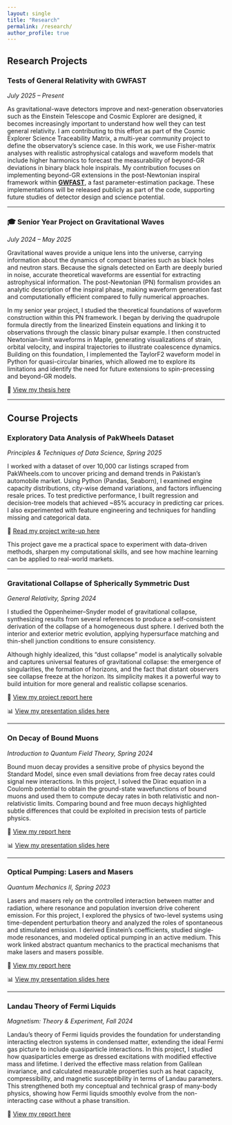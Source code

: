```yaml
---
layout: single
title: "Research"
permalink: /research/
author_profile: true
--- 
```


## Research Projects  

### Tests of General Relativity with GWFAST  
*July 2025 – Present*  

As gravitational-wave detectors improve and next-generation observatories such as the Einstein Telescope and Cosmic Explorer are designed, it becomes increasingly important to understand how well they can test general relativity. I am contributing to this effort as part of the Cosmic Explorer Science Traceability Matrix, a multi-year community project to define the observatory’s science case.
In this work, we use Fisher-matrix analyses with realistic astrophysical catalogs and waveform models that include higher harmonics to forecast the measurability of beyond-GR deviations in binary black hole inspirals. My contribution focuses on implementing beyond-GR extensions in the post-Newtonian inspiral framework within  **[GWFAST](https://github.com/cosmicexplorer/gwfast)**, a fast parameter-estimation package. These implementations will be released publicly as part of the code, supporting future studies of detector design and science potential. 

---

### 🎓 Senior Year Project on Gravitational Waves

*July 2024 – May 2025*

Gravitational waves provide a unique lens into the universe, carrying information about the dynamics of compact binaries such as black holes and neutron stars. Because the signals detected on Earth are deeply buried in noise, accurate theoretical waveforms are essential for extracting astrophysical information. The post-Newtonian (PN) formalism provides an analytic description of the inspiral phase, making waveform generation fast and computationally efficient compared to fully numerical approaches.

In my senior year project, I studied the theoretical foundations of waveform construction within this PN framework. I began by deriving the quadrupole formula directly from the linearized Einstein equations and linking it to observations through the classic binary pulsar example. I then constructed Newtonian-limit waveforms in Maple, generating visualizations of strain, orbital velocity, and inspiral trajectories to illustrate coalescence dynamics. Building on this foundation, I implemented the TaylorF2 waveform model in Python for quasi-circular binaries, which allowed me to explore its limitations and identify the need for future extensions to spin-precessing and beyond-GR models.

🔗 [View my thesis here](https://leviosalev.github.io/tayyaba-noureen-portfolio/assets/Tayyaba-Noureen-Gravitational-Waves-from-Compact-Binaries-Foundations-and-Waveform-Construction-2025.pdf)
 

---

## Course Projects  

### Exploratory Data Analysis of PakWheels Dataset

*Principles & Techniques of Data Science, Spring 2025*

I worked with a dataset of over 10,000 car listings scraped from PakWheels.com to uncover pricing and demand trends in Pakistan’s automobile market. Using Python (Pandas, Seaborn), I examined engine capacity distributions, city-wise demand variations, and factors influencing resale prices. To test predictive performance, I built regression and decision-tree models that achieved ~85% accuracy in predicting car prices. I also experimented with feature engineering and techniques for handling missing and categorical data.

🔗 [Read my project write-up here](https://medium.com/@25100223/a-data-driven-analysis-of-pakwheels-com-7e153890d514)

This project gave me a practical space to experiment with data-driven methods, sharpen my computational skills, and see how machine learning can be applied to real-world markets.


---
### Gravitational Collapse of Spherically Symmetric Dust

*General Relativity, Spring 2024*

I studied the Oppenheimer–Snyder model of gravitational collapse, synthesizing results from several references to produce a self-consistent derivation of the collapse of a homogeneous dust sphere. I derived both the interior and exterior metric evolution, applying hypersurface matching and thin-shell junction conditions to ensure consistency.

Although highly idealized, this “dust collapse” model is analytically solvable and captures universal features of gravitational collapse: the emergence of singularities, the formation of horizons, and the fact that distant observers see collapse freeze at the horizon. Its simplicity makes it a powerful way to build intuition for more general and realistic collapse scenarios.

📄 [View my project report here](https://leviosalev.github.io/tayyaba-noureen-portfolio/assets/Tayyaba_Noureen_Gravitational_Collapse.pdf)

📊 [View my presentation slides here](https://leviosalev.github.io/tayyaba-noureen-portfolio/assets/Gravitational_Collapse_Presentation.pdf)


---
### On Decay of Bound Muons

*Introduction to Quantum Field Theory, Spring 2024*

Bound muon decay provides a sensitive probe of physics beyond the Standard Model, since even small deviations from free decay rates could signal new interactions. In this project, I solved the Dirac equation in a Coulomb potential to obtain the ground-state wavefunctions of bound muons and used them to compute decay rates in both relativistic and non-relativistic limits. Comparing bound and free muon decays highlighted subtle differences that could be exploited in precision tests of particle physics.

📄 [View my report here](https://leviosalev.github.io/tayyaba-noureen-portfolio/assets/Bound_Muon_Decay_25100223_and_25100114.pdf)

📊 [View my presentation slides here](https://leviosalev.github.io/tayyaba-noureen-portfolio/assets/Bound_Muon_Decay_Presentation.pdf)

---
###  Optical Pumping: Lasers and Masers

*Quantum Mechanics II, Spring 2023*

Lasers and masers rely on the controlled interaction between matter and radiation, where resonance and population inversion drive coherent emission. For this project, I explored the physics of two-level systems using time-dependent perturbation theory and analyzed the roles of spontaneous and stimulated emission. I derived Einstein’s coefficients, studied single-mode resonances, and modeled optical pumping in an active medium. This work linked abstract quantum mechanics to the practical mechanisms that make lasers and masers possible.

📄 [View my report here](https://leviosalev.github.io/tayyaba-noureen-portfolio/assets/Optical_Pumping_Project_Report.pdf)

📊 [View my presentation slides here](https://leviosalev.github.io/tayyaba-noureen-portfolio/assets/Optical_Pumping_Presentation.pdf)

---

### Landau Theory of Fermi Liquids

*Magnetism: Theory & Experiment, Fall 2024*

Landau’s theory of Fermi liquids provides the foundation for understanding interacting electron systems in condensed matter, extending the ideal Fermi gas picture to include quasiparticle interactions. In this project, I studied how quasiparticles emerge as dressed excitations with modified effective mass and lifetime. I derived the effective mass relation from Galilean invariance, and calculated measurable properties such as heat capacity, compressibility, and magnetic susceptibility in terms of Landau parameters. This strengthened both my conceptual and technical grasp of many-body physics, showing how Fermi liquids smoothly evolve from the non-interacting case without a phase transition.

📄 [View my report here](https://leviosalev.github.io/tayyaba-noureen-portfolio/assets/Magnetism_Project_Tayyaba_Noureen.pdf)

